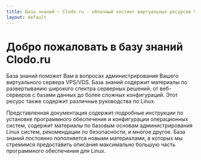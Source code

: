 ```yaml
---
title: База знаний ~ Clodo.ru - облачный хостинг виртуальных ресурсов VDS/VPS
layout: default
---
```


Добро пожаловать в базу знаний Clodo.ru
=======================================

База знаний поможет Вам в вопросах администрирования Вашего виртуального сервера VPS/VDS. База знаний содержит материалы по развертыванию широкого спектра серверных решений, от веб-серверов с базами данных до более сложных конфигураций. Этот ресурс также содержит различные руководства по Linux.

Представленная документация содержит подробные инструкции по установке программного обеспечения и конфигурации операционных систем, содержит материалы по базовым основам администрирования Linux систем, рекомендации по безопасности, и многое другое. База знаний постоянно пополняется новыми материалами, в которых мы стремимся предоставить описания максимально большую часть программного обеспечения для Linux.